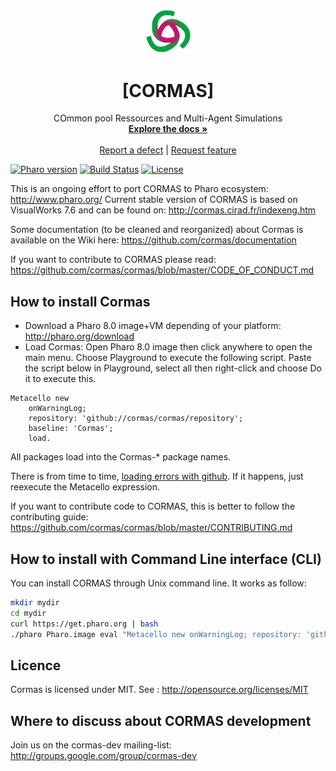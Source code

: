 <p align="center"><img alt="CORMAS" src="assets/logos/CormasLogoBig.png" style="width: 15%; height: 15%">
<h1 align="center">[CORMAS]</h1>
  <p align="center">
    COmmon pool Ressources and Multi-Agent Simulations
    <br>
    <a href="https://github.com/cormas/cormas/wiki"><strong>Explore the docs »</strong></a>
    <br>
    <br>
    <a href="https://github.com/cormas/cormas/issues/new?labels=Type%3A+Defect">Report a defect</a>
    |
    <a href="https://github.com/cormas/cormas/issues/new?labels=Type%3A+Feature">Request feature</a>
  </p>
</p>

[![Pharo version](https://img.shields.io/badge/Pharo-8.0-%23aac9ff.svg)](https://pharo.org/download)
[![Build Status](https://travis-ci.org/cormas/cormas.svg?branch=master)](https://travis-ci.org/cormas/cormas)
[![License](https://img.shields.io/badge/license-MIT-blue.svg)](https://raw.githubusercontent.com/PolyMathOrg/PolyMath/master/LICENSE)



This is an ongoing effort to port CORMAS to Pharo ecosystem: http://www.pharo.org/
Current stable version of CORMAS is based on VisualWorks 7.6 and can be found on: http://cormas.cirad.fr/indexeng.htm

Some documentation (to be cleaned and reorganized) about Cormas is available on the Wiki here:
https://github.com/cormas/documentation

If you want to contribute to CORMAS please read: https://github.com/cormas/cormas/blob/master/CODE_OF_CONDUCT.md

## How to install Cormas

* Download a Pharo 8.0 image+VM depending of your platform: http://pharo.org/download
* Load Cormas: Open Pharo 8.0 image then click anywhere to open the main menu. Choose Playground to execute the following script. Paste the script below in Playground, select all then right-click and choose Do it to execute this.

```Smalltalk
Metacello new
	onWarningLog;
	repository: 'github://cormas/cormas/repository';
	baseline: 'Cormas';
	load.
```
All packages load into the Cormas-* package names.

There is from time to time, [loading errors with github](https://github.com/cormas/cormas/issues/101). If it happens, just reexecute the Metacello expression.

If you want to contribute code to CORMAS, this is better to follow the contributing guide: https://github.com/cormas/cormas/blob/master/CONTRIBUTING.md

## How to install with Command Line interface (CLI)

You can install CORMAS through Unix command line. It works as follow:

```bash
mkdir mydir
cd mydir
curl https://get.pharo.org | bash
./pharo Pharo.image eval "Metacello new onWarningLog; repository: 'github://cormas/cormas/repository'; baseline: 'Cormas'; load. Smalltalk snapshot: true andQuit: true"
```

## Licence

Cormas is licensed under MIT. See : http://opensource.org/licenses/MIT

## Where to discuss about CORMAS development

Join us on the cormas-dev mailing-list: http://groups.google.com/group/cormas-dev

